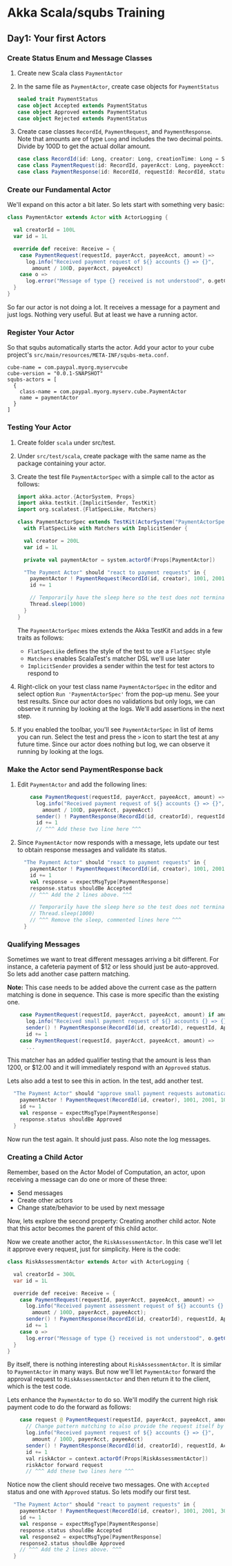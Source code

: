 # Akka Scala/squbs Training

## Day1: Your first Actors

### Create Status Enum and Message Classes

1. Create new Scala class `PaymentActor`

2. In the same file as `PaymentActor`, create case objects for `PaymentStatus`

   ```scala
   sealed trait PaymentStatus
   case object Accepted extends PaymentStatus
   case object Approved extends PaymentStatus
   case object Rejected extends PaymentStatus
   ```

3. Create case classes `RecordId`, `PaymentRequest`, and `PaymentResponse`. Note that amounts are of type `Long` and includes the two decimal points. Divide by 100D to get the actual dollar amount.
   
   ```scala
   case class RecordId(id: Long, creator: Long, creationTime: Long = System.currentTimeMillis)   
   case class PaymentRequest(id: RecordId, payerAcct: Long, payeeAcct: Long, amount: Long)
   case class PaymentResponse(id: RecordId, requestId: RecordId, status: PaymentStatus)
   ```

### Create our Fundamental Actor

We'll expand on this actor a bit later. So lets start with something very basic:

```scala
class PaymentActor extends Actor with ActorLogging {

  val creatorId = 100L
  var id = 1L

  override def receive: Receive = {
    case PaymentRequest(requestId, payerAcct, payeeAcct, amount) =>
      log.info("Received payment request of ${} accounts {} => {}",
        amount / 100D, payerAcct, payeeAcct)
    case o =>
      log.error("Message of type {} received is not understood", o.getClass.getName)
  }
}
```

So far our actor is not doing a lot. It receives a message for a payment and just logs. Nothing very useful. But at least we have a running actor.

### Register Your Actor

So that squbs automatically starts the actor. Add your actor to your cube project's `src/main/resources/META-INF/squbs-meta.conf`.

```
cube-name = com.paypal.myorg.myservcube
cube-version = "0.0.1-SNAPSHOT"
squbs-actors = [
  {
    class-name = com.paypal.myorg.myserv.cube.PaymentActor
    name = paymentActor
  }
]
```

### Testing Your Actor

1. Create folder `scala` under src/test.
2. Under `src/test/scala`, create package with the same name as the package containing your actor.
3. Create the test file `PaymentActorSpec` with a simple call to the actor as follows:

   ```scala
   import akka.actor.{ActorSystem, Props}
   import akka.testkit.{ImplicitSender, TestKit}
   import org.scalatest.{FlatSpecLike, Matchers}

   class PaymentActorSpec extends TestKit(ActorSystem("PaymentActorSpec"))
     with FlatSpecLike with Matchers with ImplicitSender {

     val creator = 200L
     var id = 1L

     private val paymentActor = system.actorOf(Props[PaymentActor])

     "The Payment Actor" should "react to payment requests" in {
       paymentActor ! PaymentRequest(RecordId(id, creator), 1001, 2001, 30000)
       id += 1

       // Temporarily have the sleep here so the test does not terminate prematurely.
       Thread.sleep(1000)
     }
   }
   ```

   The `PaymentActorSpec` mixes extends the Akka TestKit and adds in a few traits as follows:
   * `FlatSpecLike` defines the style of the test to use a `FlatSpec` style
   * `Matchers` enables ScalaTest's matcher DSL we'll use later
   * `ImplicitSender` provides a sender within the test for test actors to respond to
   
8. Right-click on your test class name `PaymentActorSpec` in the editor and select option `Run 'PaymentActorSpec'` from the pop-up menu. See your test results. Since our actor does no validations but only logs, we can observe it running by looking at the logs. We'll add assertions in the next step.
9. If you enabled the toolbar, you'll see `PaymentActorSpec` in list of items you can run. Select the test and press the `>` icon to start the test at any future time. Since our actor does nothing but log, we can observe it running by looking at the logs.

### Make the Actor send PaymentResponse back

1. Edit `PaymentActor` and add the following lines:

   ```scala
       case PaymentRequest(requestId, payerAcct, payeeAcct, amount) =>
         log.info("Received payment request of ${} accounts {} => {}",
           amount / 100D, payerAcct, payeeAcct)
         sender() ! PaymentResponse(RecordId(id, creatorId), requestId, Accepted)
         id += 1
         // ^^^ Add these two line here ^^^
   ```

2. Since `PaymentActor` now responds with a message, lets update our test to obtain response messages and validate its status.
   
   ```scala
     "The Payment Actor" should "react to payment requests" in {
       paymentActor ! PaymentRequest(RecordId(id, creator), 1001, 2001, 30000)
       id += 1
       val response = expectMsgType[PaymentResponse]
       response.status shouldBe Accepted
       // ^^^ Add the 2 lines above. ^^^

       // Temporarily have the sleep here so the test does not terminate prematurely.
       // Thread.sleep(1000)
       // ^^^ Remove the sleep, commented lines here ^^^
     }
   ```

### Qualifying Messages

Sometimes we want to treat different messages arriving a bit different. For instance, a cafeteria payment of $12 or less should just be auto-approved. So lets add another case pattern matching.

**Note:** This case needs to be added above the current case as the pattern matching is done in sequence. This case is more specific than the existing one.

```scala
    case PaymentRequest(requestId, payerAcct, payeeAcct, amount) if amount < 1200 =>
      log.info("Received small payment request of ${} accounts {} => {}", amount / 100D, payerAcct, payeeAcct)
      sender() ! PaymentResponse(RecordId(id, creatorId), requestId, Approved)
      id += 1
    case PaymentRequest(requestId, payerAcct, payeeAcct, amount) =>
      ...
```

This matcher has an added qualifier testing that the amount is less than 1200, or $12.00 and it will immediately respond with an `Approved` status.

Lets also add a test to see this in action. In the test, add another test.

```scala
  "The Payment Actor" should "approve small payment requests automatically" in {
    paymentActor ! PaymentRequest(RecordId(id, creator), 1001, 2001, 1000)
    id += 1
    val response = expectMsgType[PaymentResponse]
    response.status shouldBe Approved
  }
```

Now run the test again. It should just pass. Also note the log messages.

### Creating a Child Actor

Remember, based on the Actor Model of Computation, an actor, upon receiving a message can do one or more of these three:

* Send messages
* Create other actors
* Change state/behavior to be used by next message

Now, lets explore the second property: Creating another child actor. Note that this actor becomes the parent of this child actor.

Now we create another actor, the `RiskAssessmentActor`. In this case we'll let it approve every request, just for simplicity. Here is the code:

```java
class RiskAssessmentActor extends Actor with ActorLogging {

  val creatorId = 300L
  var id = 1L

  override def receive: Receive = {
    case PaymentRequest(requestId, payerAcct, payeeAcct, amount) =>
      log.info("Received payment assessment request of ${} accounts {} => {}",
        amount / 100D, payerAcct, payeeAcct);
      sender() ! PaymentResponse(RecordId(id, creatorId), requestId, Approved)
      id += 1
    case o =>
      log.error("Message of type {} received is not understood", o.getClass.getName)
  }
}
```

By itself, there is nothing interesting about `RiskAssessmentActor`. It is similar to `PaymentActor` in many ways. But now we'll let `PaymentActor` forward the approval request to `RiskAssessmentActor` and then return it to the client, which is the test code.

Lets enhance the `PaymentActor` to do so. We'll modify the current high risk payment code to do the forward as follows:

```java
    case request @ PaymentRequest(requestId, payerAcct, payeeAcct, amount) =>
      // Change pattern matching to also provide the request itself by prepending request @
      log.info("Received payment request of ${} accounts {} => {}",
        amount / 100D, payerAcct, payeeAcct)
      sender() ! PaymentResponse(RecordId(id, creatorId), requestId, Accepted)
      id += 1
      val riskActor = context.actorOf(Props[RiskAssessmentActor])
      riskActor forward request
      // ^^^ Add these two lines here ^^^
```

Notice now the client should receive two messages. One with `Accepted` status and one with `Approved` status. So lets modify our first test.

```scala
  "The Payment Actor" should "react to payment requests" in {
    paymentActor ! PaymentRequest(RecordId(id, creator), 1001, 2001, 30000)
    id += 1
    val response = expectMsgType[PaymentResponse]
    response.status shouldBe Accepted
    val response2 = expectMsgType[PaymentResponse]
    response2.status shouldBe Approved
    // ^^^ Add the 2 lines above. ^^^
  }
```